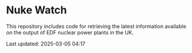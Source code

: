 # Nuke Watch

This repository includes code for retrieving the latest information available on the output of EDF nuclear power plants in the UK.

Last updated: 2025-03-05 04:17
